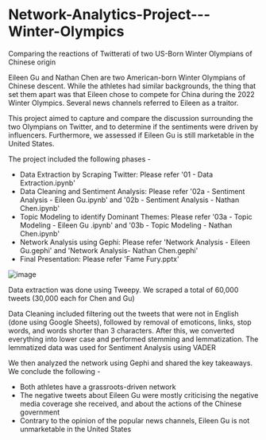 # Network-Analytics-Project---Winter-Olympics
Comparing the reactions of Twitterati of two US-Born Winter Olympians of Chinese origin

Eileen Gu and Nathan Chen are two American-born Winter Olympians of Chinese descent. While the athletes had similar backgrounds, the thing that set them apart was that Eileen chose to compete for China during the 2022 Winter Olympics. Several news channels referred to Eileen as a traitor.

This project aimed to capture and compare the discussion surrounding the two Olympians on Twitter, and to determine if the sentiments were driven by influencers. Furthermore, we assessed if Eileen Gu is still marketable in the United States.

The project included the following phases - 
- Data Extraction by Scraping Twitter: Please refer '01 - Data Extraction.ipynb'
- Data Cleaning and Sentiment Analysis: Please refer '02a - Sentiment Analysis - Eileen Gu.ipynb' and '02b - Sentiment Analysis - Nathan Chen.ipynb'
- Topic Modeling to identify Dominant Themes: Please refer '03a - Topic Modeling - Eileen Gu .ipynb' and '03b - Topic Modeling - Nathan Chen.ipynb'
- Network Analysis using Gephi: Please refer 'Network Analysis - Eileen Gu.gephi' and 'Network Analysis- Nathan Chen.gephi'
- Final Presentation: Please refer 'Fame Fury.pptx'

![image](https://user-images.githubusercontent.com/61624917/159137088-3e8b724f-46d5-479c-b411-2c4bc34adb67.png)

Data extraction was done using Tweepy. We scraped a total of 60,000 tweets (30,000 each for Chen and Gu)

Data Cleaning included filtering out the tweets that were not in English (done using Google Sheets), followed by removal of emoticons, links, stop words, and words shorter than 3 characters. After this, we converted everything into lower case and performed stemming and lemmatization. The lemmatized data was used for Sentiment Analysis using VADER

We then analyzed the network using Gephi and shared the key takeaways. We conclude the following - 
- Both athletes have a grassroots-driven network
- The negative tweets about Eileen Gu were mostly criticising the negative media coverage she received, and about the actions of the Chinese government
- Contrary to the opinion of the popular news channels, Eileen Gu is not unmarketable in the United States
